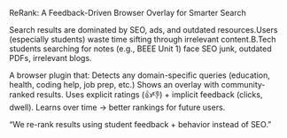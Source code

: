 ReRank: A Feedback-Driven Browser Overlay for Smarter Search

Search results are dominated by SEO, ads, and outdated resources.Users (especially students) waste time sifting through irrelevant content.B.Tech students searching for notes (e.g., BEEE Unit 1) face SEO junk, outdated PDFs, irrelevant blogs.

A browser plugin that: Detects any domain-specific queries (education, health, coding help, job prep, etc.) Shows an overlay with community-ranked results. Uses explicit ratings (👍👎) + implicit feedback (clicks, dwell). Learns over time → better rankings for future users.

“We re-rank results using student feedback + behavior instead of SEO.”
